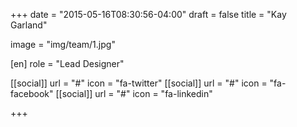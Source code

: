 +++
date = "2015-05-16T08:30:56-04:00"
draft = false
title = "Kay Garland"

image = "img/team/1.jpg"

[en]
    role = "Lead Designer"

[[social]]
    url = "#"
    icon = "fa-twitter"
[[social]]
    url = "#"
    icon = "fa-facebook"
[[social]]
    url = "#"
    icon = "fa-linkedin"

+++

